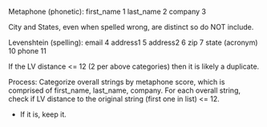 Metaphone (phonetic):
first_name                  1
last_name                   2
company                     3

City and States, even when spelled wrong, are distinct so do NOT include.

Levenshtein (spelling):
email                       4
address1                    5
address2                    6
zip                         7
state (acronym)             10 
phone                       11

If the LV distance <= 12 (2 per above categories) then it is likely a duplicate.

Process:
Categorize overall strings by metaphone score, which is comprised of first_name, last_name, company.
For each overall string, check if LV distance to the original string (first one in list) <= 12.
  - If it is, keep it.